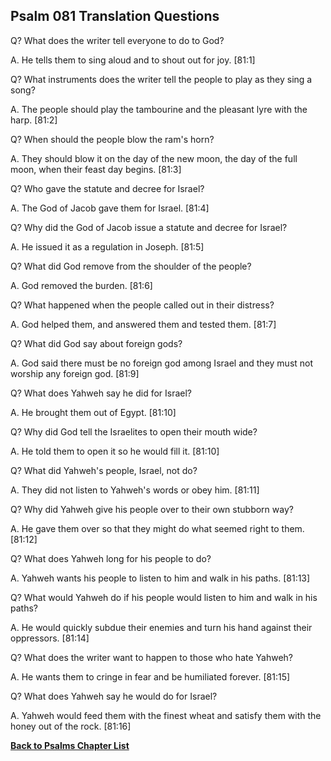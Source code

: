 ## Psalm 081 Translation Questions ##

Q? What does the writer tell everyone to do to God?

A. He tells them to sing aloud and to shout out for joy. [81:1]

Q? What instruments does the writer tell the people to play as they sing a song?

A. The people should play the tambourine and the pleasant lyre with the harp. [81:2]

Q? When should the people blow the ram's horn?

A. They should blow it on the day of the new moon, the day of the full moon, when their feast day begins. [81:3]

Q? Who gave the statute and decree for Israel?

A. The God of Jacob gave them for Israel. [81:4]

Q? Why did the God of Jacob issue a statute and decree for Israel?

A. He issued it as a regulation in Joseph. [81:5]

Q? What did God remove from the shoulder of the people?

A. God removed the burden. [81:6]

Q? What happened when the people called out in their distress?

A. God helped them, and answered them and tested them. [81:7]

Q? What did God say about foreign gods?

A. God said there must be no foreign god among Israel and they must not worship any foreign god. [81:9]

Q? What does Yahweh say he did for Israel?

A. He brought them out of Egypt. [81:10]

Q? Why did God tell the Israelites to open their mouth wide?

A. He told them to open it so he would fill it. [81:10]

Q? What did Yahweh's people, Israel, not do?

A. They did not listen to Yahweh's words or obey him. [81:11]

Q? Why did Yahweh give his people over to their own stubborn way?

A. He gave them over so that they might do what seemed right to them. [81:12]

Q? What does Yahweh long for his people to do?

A. Yahweh wants his people to listen to him and walk in his paths. [81:13]

Q? What would Yahweh do if his people would listen to him and walk in his paths?

A. He would quickly subdue their enemies and turn his hand against their oppressors. [81:14]

Q? What does the writer want to happen to those who hate Yahweh?

A. He wants them to cringe in fear and be humiliated forever. [81:15]

Q? What does Yahweh say he would do for Israel?

A. Yahweh would feed them with the finest wheat and satisfy them with the honey out of the rock. [81:16]

__[Back to Psalms Chapter List](./)__

